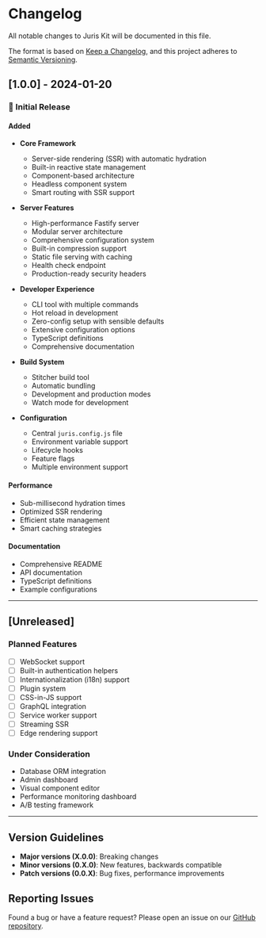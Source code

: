 # Changelog

All notable changes to Juris Kit will be documented in this file.

The format is based on [Keep a Changelog](https://keepachangelog.com/en/1.0.0/),
and this project adheres to [Semantic Versioning](https://semver.org/spec/v2.0.0.html).

## [1.0.0] - 2024-01-20

### 🎉 Initial Release

#### Added
- **Core Framework**
  - Server-side rendering (SSR) with automatic hydration
  - Built-in reactive state management
  - Component-based architecture
  - Headless component system
  - Smart routing with SSR support

- **Server Features**
  - High-performance Fastify server
  - Modular server architecture
  - Comprehensive configuration system
  - Built-in compression support
  - Static file serving with caching
  - Health check endpoint
  - Production-ready security headers

- **Developer Experience**
  - CLI tool with multiple commands
  - Hot reload in development
  - Zero-config setup with sensible defaults
  - Extensive configuration options
  - TypeScript definitions
  - Comprehensive documentation

- **Build System**
  - Stitcher build tool
  - Automatic bundling
  - Development and production modes
  - Watch mode for development

- **Configuration**
  - Central `juris.config.js` file
  - Environment variable support
  - Lifecycle hooks
  - Feature flags
  - Multiple environment support

#### Performance
- Sub-millisecond hydration times
- Optimized SSR rendering
- Efficient state management
- Smart caching strategies

#### Documentation
- Comprehensive README
- API documentation
- TypeScript definitions
- Example configurations

---

## [Unreleased]

### Planned Features
- [ ] WebSocket support
- [ ] Built-in authentication helpers
- [ ] Internationalization (i18n) support
- [ ] Plugin system
- [ ] CSS-in-JS support
- [ ] GraphQL integration
- [ ] Service worker support
- [ ] Streaming SSR
- [ ] Edge rendering support

### Under Consideration
- Database ORM integration
- Admin dashboard
- Visual component editor
- Performance monitoring dashboard
- A/B testing framework

---

## Version Guidelines

- **Major versions (X.0.0)**: Breaking changes
- **Minor versions (0.X.0)**: New features, backwards compatible
- **Patch versions (0.0.X)**: Bug fixes, performance improvements

## Reporting Issues

Found a bug or have a feature request? Please open an issue on our [GitHub repository](https://github.com/jurisjs/juris-kit/issues).